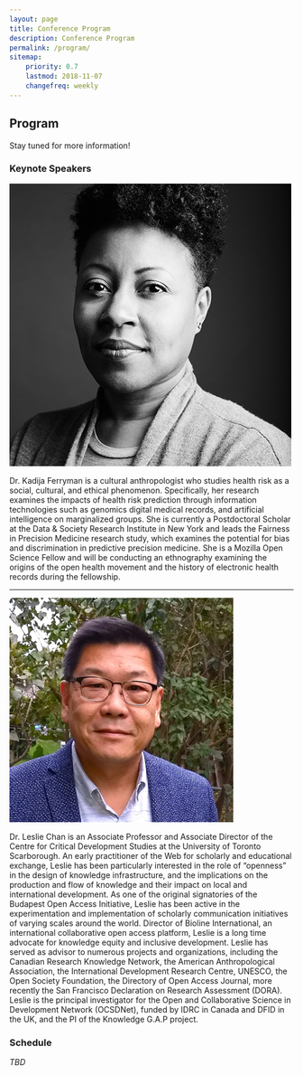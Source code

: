 ```yaml
---
layout: page
title: Conference Program
description: Conference Program
permalink: /program/
sitemap:
    priority: 0.7
    lastmod: 2018-11-07
    changefreq: weekly
---
```


## Program

Stay tuned for more information!

### Keynote Speakers

<div class="row keynotes">
	<div class="image">
		<img src="/images/keynotes/kadija-ferryman-headshot.jpg" alt="" />
	</div>
    <div class="text">
        <p>Dr. Kadija Ferryman is a cultural anthropologist who studies health risk as a social, cultural, and ethical phenomenon. Specifically, her research examines the impacts of health risk prediction through information technologies such as genomics digital medical records, and artificial intelligence on marginalized groups. She is currently a Postdoctoral Scholar at the Data & Society Research Institute in New York and leads the Fairness in Precision Medicine research study, which examines the potential for bias and discrimination in predictive precision medicine. She is a Mozilla Open Science Fellow and will be conducting an ethnography examining the origins of the open health movement and the history of electronic health records during the fellowship.</p>
    </div>
</div>
<hr>
<div class="row keynotes">
    <div class="image">
        <img src="/images/keynotes/leslie-chan-headshot-square.png" alt="" />
    </div>
    <div class="text">
        <p>Dr. Leslie Chan is an Associate Professor and Associate Director of the Centre for Critical Development Studies at the University of Toronto Scarborough. An early practitioner of the Web for scholarly and educational exchange, Leslie has been particularly interested in the role of “openness” in the design of knowledge infrastructure, and the implications on the production and flow of knowledge and their impact on local and international development. As one of the original signatories of the Budapest Open Access Initiative, Leslie has been active in the experimentation and implementation of scholarly communication initiatives of varying scales around the world. Director of Bioline International, an international collaborative open access platform, Leslie is a long time advocate for knowledge equity and inclusive development. Leslie has served as advisor to numerous projects and organizations, including the Canadian Research Knowledge Network, the American Anthropological Association, the International Development Research Centre, UNESCO, the Open Society Foundation, the Directory of Open Access Journal, more recently the San Francisco Declaration on Research Assessment (DORA). Leslie is the principal investigator for the Open and Collaborative Science in Development Network (OCSDNet), funded by IDRC in Canada and DFID in the UK, and the PI of the Knowledge G.A.P project.</p>
    </div>
</div>

### Schedule

_TBD_